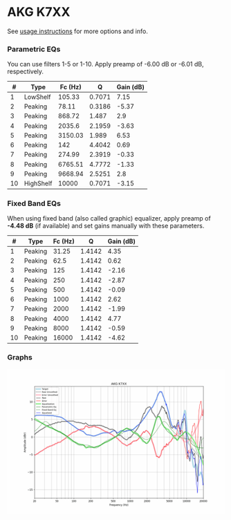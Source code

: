 # AKG K7XX
See [usage instructions](https://github.com/jaakkopasanen/AutoEq#usage) for more options and info.

### Parametric EQs
You can use filters 1-5 or 1-10. Apply preamp of -6.00 dB or -6.01 dB, respectively.

|   # | Type      |   Fc (Hz) |      Q |   Gain (dB) |
|-----|-----------|-----------|--------|-------------|
|   1 | LowShelf  |    105.33 | 0.7071 |        7.15 |
|   2 | Peaking   |     78.11 | 0.3186 |       -5.37 |
|   3 | Peaking   |    868.72 | 1.487  |        2.9  |
|   4 | Peaking   |   2035.6  | 2.1959 |       -3.63 |
|   5 | Peaking   |   3150.03 | 1.989  |        6.53 |
|   6 | Peaking   |    142    | 4.4042 |        0.69 |
|   7 | Peaking   |    274.99 | 2.3919 |       -0.33 |
|   8 | Peaking   |   6765.51 | 4.7772 |       -1.33 |
|   9 | Peaking   |   9668.94 | 2.5251 |        2.8  |
|  10 | HighShelf |  10000    | 0.7071 |       -3.15 |

### Fixed Band EQs
When using fixed band (also called graphic) equalizer, apply preamp of **-4.48 dB** (if available) and set gains manually with these parameters.

|   # | Type    |   Fc (Hz) |      Q |   Gain (dB) |
|-----|---------|-----------|--------|-------------|
|   1 | Peaking |     31.25 | 1.4142 |        4.35 |
|   2 | Peaking |     62.5  | 1.4142 |        0.62 |
|   3 | Peaking |    125    | 1.4142 |       -2.16 |
|   4 | Peaking |    250    | 1.4142 |       -2.87 |
|   5 | Peaking |    500    | 1.4142 |       -0.09 |
|   6 | Peaking |   1000    | 1.4142 |        2.62 |
|   7 | Peaking |   2000    | 1.4142 |       -1.99 |
|   8 | Peaking |   4000    | 1.4142 |        4.77 |
|   9 | Peaking |   8000    | 1.4142 |       -0.59 |
|  10 | Peaking |  16000    | 1.4142 |       -4.62 |

### Graphs
![](./AKG%20K7XX.png)
